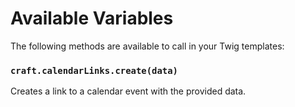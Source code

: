 # Available Variables
The following methods are available to call in your Twig templates:

### `craft.calendarLinks.create(data)`
Creates a link to a calendar event with the provided data.
